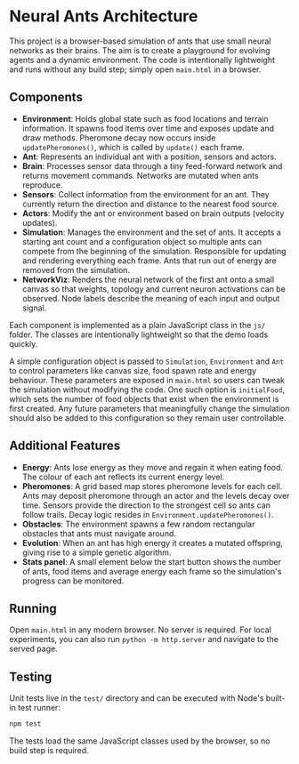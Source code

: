 # Neural Ants Architecture

This project is a browser-based simulation of ants that use small neural
networks as their brains. The aim is to create a playground for evolving
agents and a dynamic environment. The code is intentionally lightweight and
runs without any build step; simply open `main.html` in a browser.

## Components

- **Environment**: Holds global state such as food locations and terrain
  information. It spawns food items over time and exposes update and draw
  methods. Pheromone decay now occurs inside `updatePheromones()`, which is
  called by `update()` each frame.
- **Ant**: Represents an individual ant with a position, sensors and actors.
- **Brain**: Processes sensor data through a tiny feed-forward network and
  returns movement commands. Networks are mutated when ants reproduce.
- **Sensors**: Collect information from the environment for an ant. They
  currently return the direction and distance to the nearest food source.
- **Actors**: Modify the ant or environment based on brain outputs (velocity
  updates).
- **Simulation**: Manages the environment and the set of ants. It accepts a
  starting ant count and a configuration object so multiple ants can compete
  from the beginning of the simulation. Responsible for updating and rendering
  everything each frame. Ants that run out of energy are removed from the
  simulation.
- **NetworkViz**: Renders the neural network of the first ant onto a small
  canvas so that weights, topology and current neuron activations can be
  observed. Node labels describe the meaning of each input and output
  signal.

Each component is implemented as a plain JavaScript class in the `js/`
folder. The classes are intentionally lightweight so that the demo loads
quickly.

A simple configuration object is passed to `Simulation`, `Environment` and
`Ant` to control parameters like canvas size, food spawn rate and energy
behaviour. These parameters are exposed in `main.html` so users can tweak the
simulation without modifying the code. One such option is `initialFood`, which
sets the number of food objects that exist when the environment is first
created.
Any future parameters that meaningfully change the simulation should also be
added to this configuration so they remain user controllable.

## Additional Features

- **Energy**: Ants lose energy as they move and regain it when eating food. The
  colour of each ant reflects its current energy level.
- **Pheromones**: A grid based map stores pheromone levels for each cell.
  Ants may deposit pheromone through an actor and the levels decay over time.
  Sensors provide the direction to the strongest cell so ants can follow
  trails. Decay logic resides in `Environment.updatePheromones()`.
- **Obstacles**: The environment spawns a few random rectangular obstacles that
  ants must navigate around.
- **Evolution**: When an ant has high energy it creates a mutated offspring,
  giving rise to a simple genetic algorithm.
- **Stats panel**: A small element below the start button shows the number of
  ants, food items and average energy each frame so the simulation's progress
  can be monitored.

## Running

Open `main.html` in any modern browser. No server is required. For local
experiments, you can also run `python -m http.server` and navigate to the
served page.

## Testing

Unit tests live in the `test/` directory and can be executed with Node's
built-in test runner:

```bash
npm test
```

The tests load the same JavaScript classes used by the browser, so no build
step is required.
